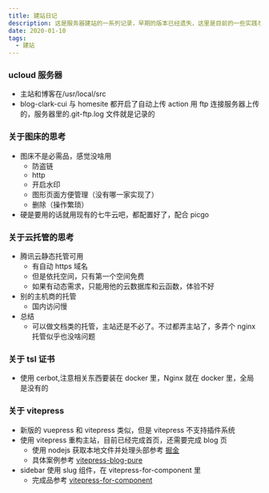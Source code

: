```yaml
---
title: 建站日记
description: 这是服务器建站的一系列记录，早期的版本已经遗失，这里是目前的一些实践与想法
date: 2020-01-10
tags:
  - 建站
---
```


### ucloud 服务器

- 主站和博客在/usr/local/src
- blog-clark-cui 与 homesite 都开启了自动上传 action 用 ftp 连接服务器上传的，服务器里的.git-ftp.log 文件就是记录的

### 关于图床的思考

- 图床不是必需品，感觉没啥用
  - 防盗链
  - http
  - 开启水印
  - 图形页面方便管理（没有哪一家实现了）
  - 删除（操作繁琐）
- 硬是要用的话就用现有的七牛云吧，都配置好了，配合 picgo

### 关于云托管的思考

- 腾讯云静态托管可用
  - 有自动 https 域名
  - 但是依托空间，只有第一个空间免费
  - 如果有动态需求，只能用他的云数据库和云函数，体验不好
- 别的主机商的托管
  - 国内访问慢
- 总结
  - 可以做文档类的托管，主站还是不必了。不过都弄主站了，多弄个 nginx 托管似乎也没啥问题

### 关于 tsl 证书

- 使用 cerbot,注意相关东西要装在 docker 里，Nginx 就在 docker 里，全局是没有的

### 关于 vitepress

- 新版的 vuepress 和 vitepress 类似，但是 vitepress 不支持插件系统
- 使用 vitepress 重构主站，目前已经完成首页，还需要完成 blog 页
  - 使用 nodejs 获取本地文件并处理头部参考 [掘金](https://juejin.cn/post/6896382276389732359)
  - 具体案例参考 [vitepress-blog-pure](https://github.com/airene/vitepress-blog-pure)
- sidebar 使用 slug 组件，在 vitepress-for-component 里
  - 完成品参考 [vitepress-for-component](https://github.com/dewfall123/vitepress-for-component)
